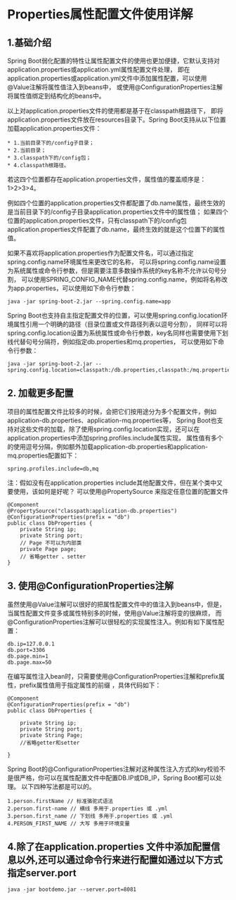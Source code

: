 # Properties属性配置文件使用详解
## 1.基础介绍
Spring Boot弱化配置的特性让属性配置文件的使用也更加便捷，它默认支持对application.properties或application.yml属性配置文件处理，
即在application.properties或application.yml文件中添加属性配置，可以使用@Value注解将属性值注入到beans中，
或使用@ConfigurationProperties注解将属性值绑定到结构化的beans中。

以上对application.properties文件的使用都是基于在classpath根路径下，
即将application.properties文件放在resources目录下。Spring Boot支持从以下位置加载application.properties文件：

```
* 1.当前目录下的/config子目录；
* 2.当前目录；
* 3.classpath下的/config包；
* 4.classpath根路径。
```

若这四个位置都存在application.properties文件，属性值的覆盖顺序是：1>2>3>4。

例如四个位置的application.properties文件都配置了db.name属性，最终生效的是当前目录下的/config子目录application.properties文件中的属性值；
如果四个位置的application.properties文件，只有classpath下的/config包application.properties文件配置了db.name，最终生效的就是这个位置下的属性值。

如果不喜欢将application.properties作为配置文件名，可以通过指定spring.config.name环境属性来更改它的名称，
可以将spring.config.name设置为系统属性或命令行参数，但是需要注意多数操作系统的key名称不允许以句号分割，
可以使用SPRING_CONFIG_NAME代替spring.config.name，例如将名称改为app.properties，可以使用如下命令行参数：
```
java -jar spring-boot-2.jar --spring.config.name=app
```
Spring Boot也支持自主指定配置文件的位置，可以使用spring.config.location环境属性引用一个明确的路径（目录位置或文件路径列表以逗号分割），
同样可以将spring.config.location设置为系统属性或命令行参数，key名同样也需要使用下划线代替句号分隔符，例如指定db.properties和mq.properties，
可以使用如下命令行参数：
```
java -jar spring-boot-2.jar --spring.config.location=classpath:/db.properties,classpath:/mq.properties
```

## 2. 加载更多配置

项目的属性配置文件比较多的时候，会把它们按用途分为多个配置文件，例如application-db.properties、application-mq.properties等，
Spring Boot也支持对这些文件的加载，除了使用spring.config.location实现，还可以在application.properties中添加spring.profiles.include属性实现，
属性值有多个的使用逗号分隔，例如额外加载application-db.properties和application-mq.properties配置如下：

```
spring.profiles.include=db,mq
```
注：假如没有在application.properties include其他配置文件，但在某个类中又要使用，该如何是好呢？
可以使用@PropertySource 来指定任意位置的配置文件

```
@Component
@PropertySource("classpath:application-db.properties")
@ConfigurationProperties(prefix = "db")
public class DbProperties {
    private String ip;
    private String port;
    // Page 不可以为内部类
    private Page page;
    // 省略getter 、setter    
}
```

## 3. 使用@ConfigurationProperties注解

虽然使用@Value注解可以很好的把属性配置文件中的值注入到beans中，但是，当属性配置文件变多或属性特别多的时候，使用@Value注解将变的很麻烦，
而@ConfigurationProperties注解可以很轻松的实现属性注入。例如有如下属性配置：

```
db.ip=127.0.0.1
db.port=3306
db.page.min=1
db.page.max=50
```

在编写属性注入bean时，只需要使用@ConfigurationProperties注解和prefix属性，prefix属性值用于指定属性的前缀 ，具体代码如下：

```
@Component
@ConfigurationProperties(prefix = "db")
public class DbProperties {

    private String ip;
    private String port;
    private String Page;
    //省略getter和setter

}
```

Spring Boot的@ConfigurationProperties注解对这种属性注入方式的key校验不是很严格，你可以在属性配置文件中配置DB.IP或DB_IP，Spring Boot都可以处理。
以下四种写法都是可以的。 
```
1.person.firstName // 标准骆驼式语法
2.person.first-name // 横线 多用于.properties 或 .yml
3.person.first_name // 下划线 多用于.properties 或 .yml
4.PERSON_FIRST_NAME // 大写 多用于环境变量
```

## 4.除了在application.properties 文件中添加配置信息以外,还可以通过命令行来进行配置如通过以下方式指定server.port
```
java -jar bootdemo.jar --server.port=8081   
```